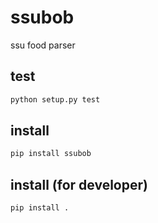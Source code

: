 # ssubob
ssu food parser

## test

```sh
python setup.py test
```

## install

```sh
pip install ssubob
```

## install (for developer)

```sh
pip install .
```
